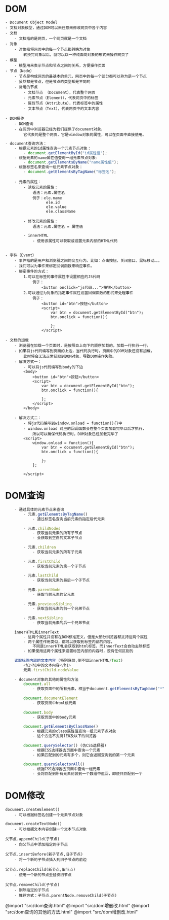 # DOM
	- Document Object Model
	- 文档对象模型，通过DOM可以来任意来修改网页中各个内容
	- 文档
		- 文档指的是网页，一个网页就是一个文档
	- 对象
		- 对象指将网页中的每一个节点都转换为对象
			转换完对象以后，就可以以一种纯面向对象的形式来操作网页了
	- 模型
		- 模型用来表示节点和节点之间的关系，方便操作页面
	- 节点（Node）
		- 节点是构成网页的最基本的单元，网页中的每一个部分都可以称为是一个节点
		- 虽然都是节点，但是节点的类型却是不同的
		- 常用的节点
			- 文档节点 （Document），代表整个网页
			- 元素节点（Element），代表网页中的标签
			- 属性节点（Attribute），代表标签中的属性
			- 文本节点（Text），代表网页中的文本内容
			
	- DOM操作
		- DOM查询
		- 在网页中浏览器已经为我们提供了document对象，
			它代表的是整个网页，它是window对象的属性，可以在页面中直接使用。
```js
- document查询方法：
    - 根据元素的id属性查询一个元素节点对象：
        - document.getElementById("id属性值");
    - 根据元素的name属性值查询一组元素节点对象:
        - document.getElementsByName("name属性值");
    - 根据标签名来查询一组元素节点对象：
        - document.getElementsByTagName("标签名");
```				
		- 元素的属性：
			- 读取元素的属性：
				语法：元素.属性名
				例子：ele.name  
					  ele.id  
					  ele.value 
					  ele.className
					  
			- 修改元素的属性：
				语法：元素.属性名 = 属性值
				
			- innerHTML
				- 使用该属性可以获取或设置元素内部的HTML代码
				
				
	- 事件（Event）
		- 事件指的是用户和浏览器之间的交互行为。比如：点击按钮、关闭窗口、鼠标移动。。。
		- 我们可以为事件来绑定回调函数来响应事件。
		- 绑定事件的方式：
			1.可以在标签的事件属性中设置相应的JS代码
				例子：
					<button onclick="js代码...">按钮</button>
			2.可以通过为对象的指定事件属性设置回调函数的形式来处理事件
				例子：
					<button id="btn">按钮</button>
					<script>
						var btn = document.getElementById("btn");
						btn.onclick = function(){
						
						};
					</script>
					
	- 文档的加载
		- 浏览器在加载一个页面时，是按照自上向下的顺序加载的，加载一行执行一行。
		- 如果将js代码编写到页面的上边，当代码执行时，页面中的DOM对象还没有加载，
			此时将会无法正常获取到DOM对象，导致DOM操作失败。
		- 解决方式一：
			- 可以将js代码编写到body的下边
			<body>
				<button id="btn">按钮</button>
				<script>
					var btn = document.getElementById("btn");
					btn.onclick = function(){
					
					};
				</script>
			</body>
			
		- 解决方式二：
			- 将js代码编写到window.onload = function(){}中
			- window.onload 对应的回调函数会在整个页面加载完毕以后才执行，
				所以可以确保代码执行时，DOM对象已经加载完毕了
			<script>
				window.onload = function(){
					var btn = document.getElementById("btn");
					btn.onclick = function(){
					
					};
				};
			
			</script>	

# DOM查询
```js
	- 通过具体的元素节点来查询
		- 元素.getElementsByTagName()
			- 通过标签名查询当前元素的指定后代元素
			
		- 元素.childNodes
			- 获取当前元素的所有子节点
			- 会获取到空白的文本子节点
		
		- 元素.children
			- 获取当前元素的所有子元素
		
		- 元素.firstChild
			- 获取当前元素的第一个子节点
		
		- 元素.lastChild
			- 获取当前元素的最后一个子节点
		
		- 元素.parentNode
			- 获取当前元素的父元素
		
		- 元素.previousSibling
			- 获取当前元素的前一个兄弟节点
		
		- 元素.nextSibling
			- 获取当前元素的后一个兄弟节点
			
	innerHTML和innerText
		- 这两个属性并没有在DOM标准定义，但是大部分浏览器都支持这两个属性
		- 两个属性作用类似，都可以获取到标签内部的内容，
			不同是innerHTML会获取到html标签，而innerText会自动去除标签
		- 如果使用这两个属性来设置标签内部的内容时，没有任何区别的	
		
	读取标签内部的文本内容 (特别麻烦,倒不如innerHTML/Text)
		<h1>h1中的文本内容</h1>
		元素.firstChild.nodeValue
        	
	- document对象的其他的属性和方法
		document.all
			- 获取页面中的所有元素，相当于document.getElementsByTagName("*");
			
		document.documentElement
			- 获取页面中html根元素
			
		document.body
			- 获取页面中的body元素
			
		document.getElementsByClassName()
			- 根据元素的class属性值查询一组元素节点对象
			- 这个方法不支持IE8及以下的浏览器
			
		document.querySelector() (仿CSS选择器)
			- 根据CSS选择器去页面中查询一个元素
			- 如果匹配到的元素有多个，则它会返回查询到的第一个元素	
			
		document.querySelectorAll()	
			- 根据CSS选择器去页面中查询一组元素
			- 会将匹配到所有元素封装到一个数组中返回，即使只匹配到一个
```			
# DOM修改
	document.createElement()
		- 可以根据标签名创建一个元素节点对象
		
	document.createTextNode()
		- 可以根据文本内容创建一个文本节点对象
		
	父节点.appendChild(子节点)
		- 向父节点中添加指定的子节点
		
	父节点.insertBefore(新子节点,旧子节点)
		- 将一个新的子节点插入到旧子节点的前边
		
	父节点.replaceChild(新节点,旧节点)
		- 使用一个新的节点去替换旧节点
		
	父节点.removeChild(子节点)
		- 删除指定的子节点
		- 推荐方式：子节点.parentNode.removeChild(子节点)

@import "src/dom查询.html"
@import "src/dom增删改.html"
@import "src/dom查询的其他的方法.html"
@import "src/dom增删改.html"